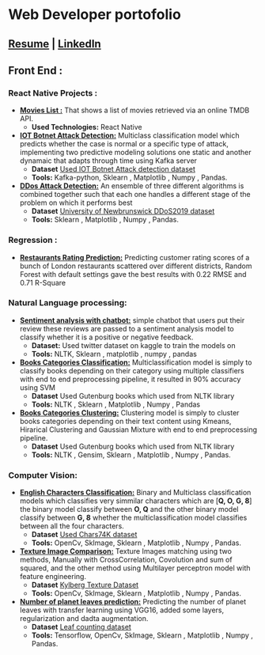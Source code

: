 # Web Developer portofolio

## [Resume](https://drive.google.com/drive/u/0/folders/14i-Xb0jyAfWu57fFMpMbS9LT0XraneEg) | [LinkedIn](https://www.linkedin.com/in/heba-el-sayed/)

## Front End :

### React Native Projects :

- [**Movies List :**](https://github.com/hebaelsayed1098/TMDB-APP-React-Native) That shows a list of movies retrieved via an online TMDB API.
  - **Used Technologies:** React Native
- [**IOT Botnet Attack Detection:**](https://github.com/hassanmido22/Data-Science-Portofolio/tree/main/Machine%20learning/Classification/Network%20Intrusion%20Detection) Multiclass classification model which predicts whether the case is normal or a specific type of attack, implementing two predictive modeling solutions one static and another dynamaic that adapts through time using Kafka server
  - **Dataset** [Used IOT Botnet Attack detection dataset](https://archive.ics.uci.edu/ml/datasets/detection_of_IoT_botnet_attacks_N_BaIoT)
  - **Tools:** Kafka-python, Sklearn , Matplotlib , Numpy , Pandas.
- [**DDos Attack Detection:**](https://github.com/hassanmido22/Data-Science-Portofolio/tree/main/Machine%20learning/Classification/DDoS%20Attack%20Detection) An ensemble of three different algorithms is combined together such that each one handles a different stage of the problem on which it performs best
  - **Dataset** [University of Newbrunswick DDoS2019 dataset](https://www.unb.ca/cic/datasets/ddos-2019.html)
  - **Tools:** Sklearn , Matplotlib , Numpy , Pandas.

### Regression :

- [**Restaurants Rating Prediction:**](https://github.com/hassanmido22/Restaurants-Rating-prediction) Predicting customer rating scores of a bunch of London restaurants scattered over different districts, Random Forest with default settings gave the best results with 0.22 RMSE and 0.71 R-Square

### Natural Language processing:

- [**Sentiment analysis with chatbot:**](https://github.com/hassanmido22/Data-Science-Portofolio/tree/main/Natural%20Language%20Processing/Sentiment%20analysis%20with%20chatbot) simple chatbot that users put their review these reviews are passed to a sentiment analysis model to classify whether it is a positive or negative feedback.
  - **Dataset:** Used twitter dataset on kaggle to train the models on
  - **Tools:** NLTK, Sklearn , matplotlib , numpy , pandas
- [**Books Categories Classification:**](https://github.com/hassanmido22/Text-Classification) Multiclassification model is simply to classify books depending on their category using multiple classifiers with end to end preprocessing pipeline, it resulted in 90% accuracy using SVM
  - **Dataset** Used Gutenburg books which used from NLTK library
  - **Tools:** NLTK , Sklearn , Matplotlib , Numpy , Pandas
- [**Books Categories Clustering:**](https://github.com/hassanmido22/Data-Science-Portofolio/tree/main/Natural%20Language%20Processing/Books%20text%20Clustering) Clustering model is simply to cluster books categories depending on their text content using Kmeans, Hirarical Clustering and Gaussian Mixture with end to end preprocessing pipeline.
  - **Dataset** Used Gutenburg books which used from NLTK library
  - **Tools:** NLTK , Gensim, Sklearn , Matplotlib , Numpy , Pandas.

### Computer Vision:

- [**English Characters Classification:**](https://github.com/hassanmido22/Data-Science-Portofolio/tree/main/Computer%20Vision/Characters%20Classification) Binary and Multiclass classification models which classifies very simmilar characters which are [**Q, O, G, 8**] the binary model classify between **O, Q** and the other binary model classify between **G, 8** whether the multiclassification model classifies between all the four characters.
  - **Dataset** [Used Chars74K dataset](http://www.ee.surrey.ac.uk/CVSSP/demos/chars74k/)
  - **Tools:** OpenCv, SkImage, Sklearn , Matplotlib , Numpy , Pandas.
- [**Texture Image Comparison:**](https://github.com/hassanmido22/Data-Science-Portofolio/tree/main/Computer%20Vision/Characters%20Classification) Texture Images matching using two methods, Manually with CrossCorrelation, Covolution and sum of squared, and the other method using Multilayer perceptron model with feature engineering.
  - **Dataset** [Kylberg Texture Dataset](https://www.cb.uu.se/~gustaf/texture/)
  - **Tools:** OpenCv, SkImage, Sklearn , Matplotlib , Numpy , Pandas.
- [**Number of planet leaves prediction:**](https://github.com/hassanmido22/Data-Science-Portofolio/tree/main/Computer%20Vision/Number%20of%20planet%20leaves%20prediction) Predicting the number of planet leaves with transfer learning using VGG16, added some layers, regularization and dadta augmentation.
  - **Dataset** [Leaf counting dataset](https://vision.eng.au.dk/leaf-counting-dataset/)
  - **Tools:** Tensorflow, OpenCv, SkImage, Sklearn , Matplotlib , Numpy , Pandas.

